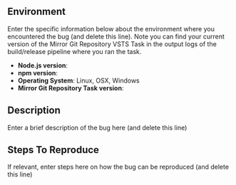 ## Environment
Enter the specific information below about the environment where you encountered the bug (and delete this line). Note you can find your current version of the Mirror Git Repository VSTS Task in the output logs of the build/release pipeline where you ran the task.
- **Node.js version**: 
- **npm version**: 
- **Operating System**: Linux, OSX, Windows
- **Mirror Git Repository Task version**: 

## Description
Enter a brief description of the bug here (and delete this line)

## Steps To Reproduce
If relevant, enter steps here on how the bug can be reproduced (and delete this line)